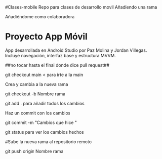 #Clases-mobile
Repo para clases de desarrollo movil
Añadiendo una rama

Añadiéndome como colaboradora
# Proyecto App Móvil

App desarrollada en Android Studio por Paz Molina y Jordan Villegas.
Incluye navegación, interfaz base y estructura MVVM.

##no tocar hasta el final donde dice pull request##

git checkout main < para irte a la main

Crea y cambia a la nueva rama

git checkout -b Nombre rama

git add . para añadir todos los cambios

Haz un commit con los cambios

git commit -m "Cambios que hice "

git status para ver los cambios hechos

#Sube la nueva rama al repositorio remoto

git push origin Nombre rama


